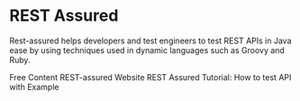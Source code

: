 # REST Assured

Rest-assured helps developers and test engineers to test REST APIs in Java ease by using techniques used in dynamic languages such as Groovy and Ruby.

<ResourceGroupTitle>Free Content</ResourceGroupTitle>
<BadgeLink colorScheme='blue' badgeText='Official Website' href='https://rest-assured.io'>REST-assured Website</BadgeLink>
<BadgeLink colorScheme='yellow' badgeText='Read' href='https://www.guru99.com/rest-assured.html'>REST Assured Tutorial: How to test API with Example</BadgeLink>